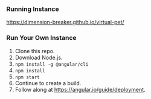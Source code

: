 ### Running Instance
https://dimension-breaker.github.io/virtual-pet/

### Run Your Own Instance
1. Clone this repo.
2. Download Node.js.
3. `npm install -g @angular/cli`
4. `npm install`
5. `npm start`
6. Continue to create a build.
7. Follow along at https://angular.io/guide/deployment.
